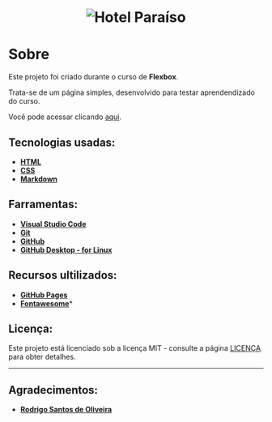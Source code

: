 <h1 align="center">
    <img src="imagens/logo.png" alt="Hotel Paraíso">
</h>

# Sobre

 Este projeto foi criado durante o curso de **Flexbox**. 
 
 Trata-se de um página simples, desenvolvido para testar aprendendizado do curso.

 Você pode acessar clicando [aqui](https://thejoaobatista.github.io/projeto-hotel/).

## Tecnologias usadas:
 * **[HTML](https://developer.mozilla.org/pt-BR/docs/Web/HTML)**
 * **[CSS](https://developer.mozilla.org/pt-BR/docs/Learn/CSS/First_steps/O_que_e_CSS)**
 * **[Markdown](https://daringfireball.net/projects/)**

## Farramentas:
 * **[Visual Studio Code](https://code.visualstudio.com/)**
 * **[Git](https://git-scm.com/)**
 * **[GitHub](https://github.com/)**
 * **[GitHub Desktop - for Linux](https://desktop.github.com/)**

## Recursos ultilizados:
 * **[GitHub Pages](https://pages.github.com/)**
 * **[Fontawesome](https://fontawesome.com/)***
 
## Licença:
Este projeto está licenciado sob a licença MIT - consulte a página [LICENÇA](https://opensource.org/licenses/MIT) para obter detalhes.
***
## Agradecimentos:
* **[Rodrigo Santos de Oliveira](https://www.nodestudio.com.br/)**